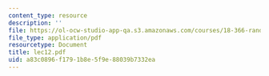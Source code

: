 ```yaml
---
content_type: resource
description: ''
file: https://ol-ocw-studio-app-qa.s3.amazonaws.com/courses/18-366-random-walks-and-diffusion-fall-2006/a83c0896f1791b8e5f9e88039b7332ea_lec12.pdf
file_type: application/pdf
resourcetype: Document
title: lec12.pdf
uid: a83c0896-f179-1b8e-5f9e-88039b7332ea
---
```

